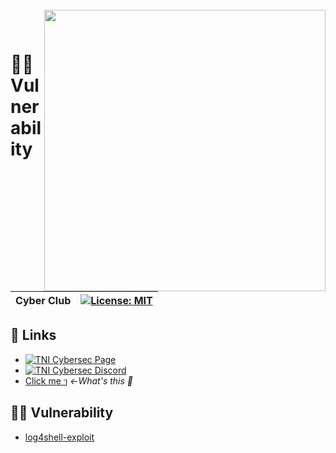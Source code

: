 <br>
<img align="right" src="https://imgur.com/SN6ZqUt.png" width="450"></img>
<p align="center">
</br>	

# 🧛‍♂️ Vulnerability
|Cyber Club|[![License: MIT](https://img.shields.io/badge/license-MIT-blue?style=flat-square)](LICENSE)|
|----|----|

## 🔗 Links
- [![TNI Cybersec Page](https://img.shields.io/badge/TNI%20Cybersec-Like-blue?style=social&logo=facebook)](https://www.facebook.com/TNICybersec)
- [![TNI Cybersec Discord](https://img.shields.io/badge/TNI%20Cybersec-Join-black?style=social&logo=discord)](https://discord.gg/ETMkrHSGZG)
- [Click me ๆ](https://tni-cybersec.github.io/nevergonnagiveyouup.html) *←What's this 👀*

## 🧛‍♂️ Vulnerability
- [log4shell-exploit](https://github.com/TNI-Cybersec/log4shell-exploit)
